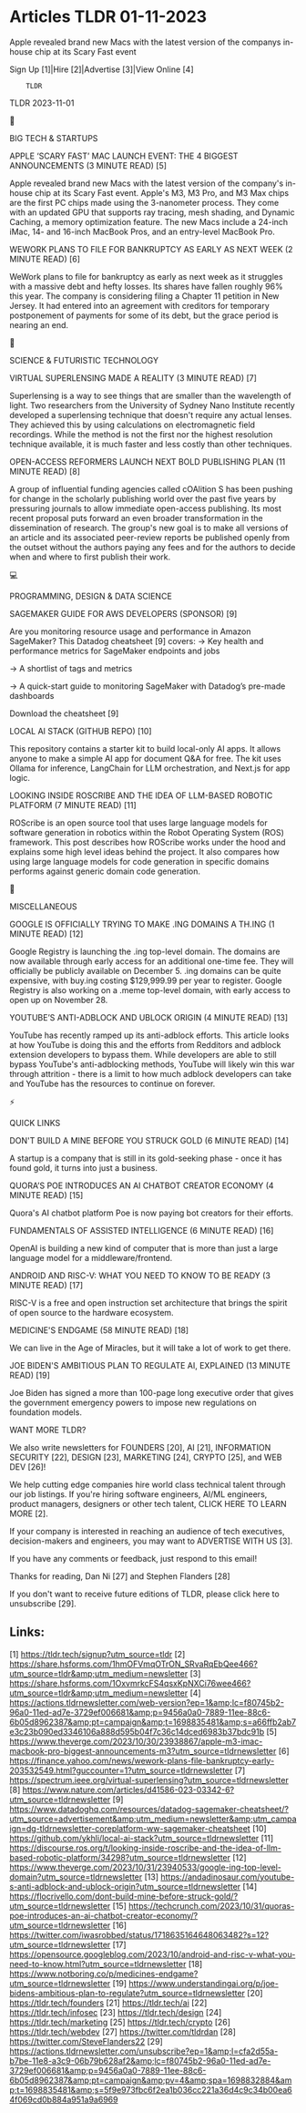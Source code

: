 # Articles TLDR 01-11-2023

Apple revealed brand new Macs with the latest version of the companys
in-house chip at its Scary Fast event  

Sign Up [1]|Hire [2]|Advertise [3]|View Online [4] 

		TLDR 

TLDR 2023-11-01

📱 

BIG TECH & STARTUPS

 APPLE ‘SCARY FAST’ MAC LAUNCH EVENT: THE 4 BIGGEST ANNOUNCEMENTS
(3 MINUTE READ) [5] 

 Apple revealed brand new Macs with the latest version of the
company's in-house chip at its Scary Fast event. Apple's M3, M3 Pro,
and M3 Max chips are the first PC chips made using the 3-nanometer
process. They come with an updated GPU that supports ray tracing, mesh
shading, and Dynamic Caching, a memory optimization feature. The new
Macs include a 24-inch iMac, 14- and 16-inch MacBook Pros, and an
entry-level MacBook Pro. 

 WEWORK PLANS TO FILE FOR BANKRUPTCY AS EARLY AS NEXT WEEK (2 MINUTE
READ) [6] 

 WeWork plans to file for bankruptcy as early as next week as it
struggles with a massive debt and hefty losses. Its shares have fallen
roughly 96% this year. The company is considering filing a Chapter 11
petition in New Jersey. It had entered into an agreement with
creditors for temporary postponement of payments for some of its debt,
but the grace period is nearing an end. 

🚀 

SCIENCE & FUTURISTIC TECHNOLOGY

 VIRTUAL SUPERLENSING MADE A REALITY (3 MINUTE READ) [7] 

 Superlensing is a way to see things that are smaller than the
wavelength of light. Two researchers from the University of Sydney
Nano Institute recently developed a superlensing technique that
doesn't require any actual lenses. They achieved this by using
calculations on electromagnetic field recordings. While the method is
not the first nor the highest resolution technique available, it is
much faster and less costly than other techniques. 

 OPEN-ACCESS REFORMERS LAUNCH NEXT BOLD PUBLISHING PLAN (11 MINUTE
READ) [8] 

 A group of influential funding agencies called cOAlition S has been
pushing for change in the scholarly publishing world over the past
five years by pressuring journals to allow immediate open-access
publishing. Its most recent proposal puts forward an even broader
transformation in the dissemination of research. The group's new goal
is to make all versions of an article and its associated peer-review
reports be published openly from the outset without the authors paying
any fees and for the authors to decide when and where to first publish
their work. 

💻 

PROGRAMMING, DESIGN & DATA SCIENCE

 SAGEMAKER GUIDE FOR AWS DEVELOPERS (SPONSOR) [9] 

 Are you monitoring resource usage and performance in Amazon
SageMaker? This Datadog cheatsheet [9] covers:
→ Key health and performance metrics for SageMaker endpoints and
jobs

→ A shortlist of tags and metrics

→ A quick-start guide to monitoring SageMaker with Datadog’s
pre-made dashboards

Download the cheatsheet [9]

 LOCAL AI STACK (GITHUB REPO) [10] 

 This repository contains a starter kit to build local-only AI apps.
It allows anyone to make a simple AI app for document Q&A for free.
The kit uses Ollama for inference, LangChain for LLM orchestration,
and Next.js for app logic. 

 LOOKING INSIDE ROSCRIBE AND THE IDEA OF LLM-BASED ROBOTIC PLATFORM (7
MINUTE READ) [11] 

 ROScribe is an open source tool that uses large language models for
software generation in robotics within the Robot Operating System
(ROS) framework. This post describes how ROScribe works under the hood
and explains some high level ideas behind the project. It also
compares how using large language models for code generation in
specific domains performs against generic domain code generation. 

🎁 

MISCELLANEOUS

 GOOGLE IS OFFICIALLY TRYING TO MAKE .ING DOMAINS A TH.ING (1 MINUTE
READ) [12] 

 Google Registry is launching the .ing top-level domain. The domains
are now available through early access for an additional one-time fee.
They will officially be publicly available on December 5. .ing domains
can be quite expensive, with buy.ing costing $129,999.99 per year to
register. Google Registry is also working on a .meme top-level domain,
with early access to open up on November 28. 

 YOUTUBE’S ANTI-ADBLOCK AND UBLOCK ORIGIN (4 MINUTE READ) [13] 

 YouTube has recently ramped up its anti-adblock efforts. This article
looks at how YouTube is doing this and the efforts from Redditors and
adblock extension developers to bypass them. While developers are able
to still bypass YouTube's anti-adblocking methods, YouTube will likely
win this war through attrition - there is a limit to how much adblock
developers can take and YouTube has the resources to continue on
forever. 

⚡ 

QUICK LINKS

 DON'T BUILD A MINE BEFORE YOU STRUCK GOLD (6 MINUTE READ) [14] 

 A startup is a company that is still in its gold-seeking phase - once
it has found gold, it turns into just a business. 

 QUORA’S POE INTRODUCES AN AI CHATBOT CREATOR ECONOMY (4 MINUTE
READ) [15] 

 Quora's AI chatbot platform Poe is now paying bot creators for their
efforts. 

 FUNDAMENTALS OF ASSISTED INTELLIGENCE (6 MINUTE READ) [16] 

 OpenAI is building a new kind of computer that is more than just a
large language model for a middleware/frontend. 

 ANDROID AND RISC-V: WHAT YOU NEED TO KNOW TO BE READY (3 MINUTE READ)
[17] 

 RISC-V is a free and open instruction set architecture that brings
the spirit of open source to the hardware ecosystem. 

 MEDICINE'S ENDGAME (58 MINUTE READ) [18] 

 We can live in the Age of Miracles, but it will take a lot of work to
get there. 

 JOE BIDEN'S AMBITIOUS PLAN TO REGULATE AI, EXPLAINED (13 MINUTE READ)
[19] 

 Joe Biden has signed a more than 100-page long executive order that
gives the government emergency powers to impose new regulations on
foundation models. 

WANT MORE TLDR?

We also write newsletters for FOUNDERS [20], AI [21], INFORMATION
SECURITY [22], DESIGN [23], MARKETING [24], CRYPTO [25], and WEB DEV
[26]!

 We help cutting edge companies hire world class technical talent
through our job listings. If you're hiring software engineers, AI/ML
engineers, product managers, designers or other tech talent, CLICK
HERE TO LEARN MORE [2]. 

If your company is interested in reaching an audience of tech
executives, decision-makers and engineers, you may want to ADVERTISE
WITH US [3]. 

If you have any comments or feedback, just respond to this email! 

Thanks for reading, 
Dan Ni [27] and Stephen Flanders [28] 

If you don't want to receive future editions of TLDR, please click
here to unsubscribe [29]. 

 

Links:
------
[1] https://tldr.tech/signup?utm_source=tldr
[2] https://share.hsforms.com/1hmOFVmqOTrON_SRvaRqEbQee466?utm_source=tldr&amp;utm_medium=newsletter
[3] https://share.hsforms.com/1OxvmrkcFS4qsxKpNXCi76wee466?utm_source=tldr&amp;utm_medium=newsletter
[4] https://actions.tldrnewsletter.com/web-version?ep=1&amp;lc=f80745b2-96a0-11ed-ad7e-3729ef006681&amp;p=9456a0a0-7889-11ee-88c6-6b05d8962387&amp;pt=campaign&amp;t=1698835481&amp;s=a66ffb2ab7e3c23b090ed3346106a888d595b04f7c36c14dced6983b37bdc91b
[5] https://www.theverge.com/2023/10/30/23938867/apple-m3-imac-macbook-pro-biggest-announcements-m3?utm_source=tldrnewsletter
[6] https://finance.yahoo.com/news/wework-plans-file-bankruptcy-early-203532549.html?guccounter=1?utm_source=tldrnewsletter
[7] https://spectrum.ieee.org/virtual-superlensing?utm_source=tldrnewsletter
[8] https://www.nature.com/articles/d41586-023-03342-6?utm_source=tldrnewsletter
[9] https://www.datadoghq.com/resources/datadog-sagemaker-cheatsheet/?utm_source=advertisement&amp;utm_medium=newsletter&amp;utm_campaign=dg-tldrnewsletter-coreplatform-ww-sagemaker-cheatsheet
[10] https://github.com/ykhli/local-ai-stack?utm_source=tldrnewsletter
[11] https://discourse.ros.org/t/looking-inside-roscribe-and-the-idea-of-llm-based-robotic-platform/34298?utm_source=tldrnewsletter
[12] https://www.theverge.com/2023/10/31/23940533/google-ing-top-level-domain?utm_source=tldrnewsletter
[13] https://andadinosaur.com/youtube-s-anti-adblock-and-ublock-origin?utm_source=tldrnewsletter
[14] https://flocrivello.com/dont-build-mine-before-struck-gold/?utm_source=tldrnewsletter
[15] https://techcrunch.com/2023/10/31/quoras-poe-introduces-an-ai-chatbot-creator-economy/?utm_source=tldrnewsletter
[16] https://twitter.com/iwasrobbed/status/1718635164648063482?s=12?utm_source=tldrnewsletter
[17] https://opensource.googleblog.com/2023/10/android-and-risc-v-what-you-need-to-know.html?utm_source=tldrnewsletter
[18] https://www.notboring.co/p/medicines-endgame?utm_source=tldrnewsletter
[19] https://www.understandingai.org/p/joe-bidens-ambitious-plan-to-regulate?utm_source=tldrnewsletter
[20] https://tldr.tech/founders
[21] https://tldr.tech/ai
[22] https://tldr.tech/infosec
[23] https://tldr.tech/design
[24] https://tldr.tech/marketing
[25] https://tldr.tech/crypto
[26] https://tldr.tech/webdev
[27] https://twitter.com/tldrdan
[28] https://twitter.com/SteveFlanders22
[29] https://actions.tldrnewsletter.com/unsubscribe?ep=1&amp;l=cfa2d55a-b7be-11e8-a3c9-06b79b628af2&amp;lc=f80745b2-96a0-11ed-ad7e-3729ef006681&amp;p=9456a0a0-7889-11ee-88c6-6b05d8962387&amp;pt=campaign&amp;pv=4&amp;spa=1698832884&amp;t=1698835481&amp;s=5f9e973fbc6f2ea1b036cc221a36d4c9c34b00ea64f069cd0b884a951a9a6969